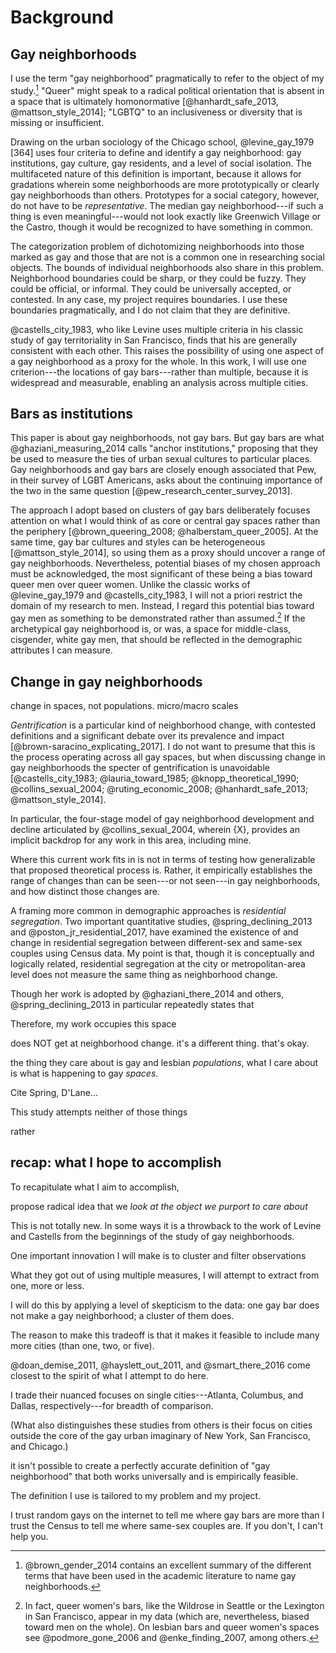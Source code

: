 ---
---

# Background

## Gay neighborhoods

I use the term "gay neighborhood" pragmatically to refer to the object of my study.[^gay_terminology] "Queer" might speak to a radical political orientation that is absent in a space that is ultimately homonormative [@hanhardt_safe_2013, @mattson_style_2014]; "LGBTQ" to an inclusiveness or diversity that is missing or insufficient.

[^gay_terminology]: @brown_gender_2014 contains an excellent summary of the different terms that have been used in the academic literature to name gay neighborhoods.

Drawing on the urban sociology of the Chicago school, @levine_gay_1979 [364] uses four criteria to define and identify a gay neighborhood: gay institutions, gay culture, gay residents, and a level of social isolation. The multifaceted nature of this definition is important, because it allows for gradations wherein some neighborhoods are more prototypically or clearly gay neighborhoods than others. Prototypes for a social category, however, do not have to be *representative*. The median gay neighborhood---if such a thing is even meaningful---would not look exactly like Greenwich Village or the Castro, though it would be recognized to have something in common.

The categorization problem of dichotomizing neighborhoods into those marked as gay and those that are not is a common one in researching social objects. The bounds of individual neighborhoods also share in this problem. Neighborhood boundaries could be sharp, or they could be fuzzy. They could be official, or informal. They could be universally accepted, or contested. In any case, my project requires boundaries. I use these boundaries pragmatically, and I do not claim that they are definitive.

@castells_city_1983, who like Levine uses multiple criteria in his classic study of gay territoriality in San Francisco, finds that his are generally consistent with each other. This raises the possibility of using one aspect of a gay neighborhood as a proxy for the whole. In this work, I will use one criterion---the locations of gay bars---rather than multiple, because it is widespread and measurable, enabling an analysis across multiple cities.

## Bars as institutions

This paper is about gay neighborhoods, not gay bars. But gay bars are what @ghaziani_measuring_2014 calls "anchor institutions," proposing that they be used to measure the ties of urban sexual cultures to particular places. Gay neighborhoods and gay bars are closely enough associated that Pew, in their survey of LGBT Americans, asks about the continuing importance of the two in the same question [@pew_research_center_survey_2013].

The approach I adopt based on clusters of gay bars deliberately focuses attention on what I would think of as core or central gay spaces rather than the periphery [@brown_queering_2008; @halberstam_queer_2005]. At the same time, gay bar cultures and styles can be heterogeneous [@mattson_style_2014], so using them as a proxy should uncover a range of gay neighborhoods. Nevertheless, potential biases of my chosen approach must be acknowledged, the most significant of these being a bias toward queer men over queer women. Unlike the classic works of @levine_gay_1979 and @castells_city_1983, I will not a priori restrict the domain of my research to men. Instead, I regard this potential bias toward gay men as something to be demonstrated rather than assumed.[^lesbian_bars] If the archetypical gay neighborhood is, or was, a space for middle-class, cisgender, white gay men, that should be reflected in the demographic attributes I can measure.

[^lesbian_bars]: In fact, queer women's bars, like the Wildrose in Seattle or the Lexington in San Francisco, appear in my data (which are, nevertheless, biased toward men on the whole). On lesbian bars and queer women's spaces see @podmore_gone_2006 and @enke_finding_2007, among others.

## Change in gay neighborhoods

change in spaces, not populations. micro/macro scales

*Gentrification* is a particular kind of neighborhood change, with contested definitions and a significant debate over its prevalence and impact [@brown-saracino_explicating_2017]. I do not want to presume that this is the process operating across all gay spaces, but when discussing change in gay neighborhoods the specter of gentrification is unavoidable [@castells_city_1983; @lauria_toward_1985; @knopp_theoretical_1990; @collins_sexual_2004; @ruting_economic_2008; @hanhardt_safe_2013; @mattson_style_2014].

In particular, the four-stage model of gay neighborhood development and decline articulated by @collins_sexual_2004, wherein {X}, provides an implicit backdrop for any work in this area, including mine.

Where this current work fits in is not in terms of testing how generalizable that proposed theoretical process is. Rather, it empirically establishes the range of changes than can be seen---or not seen---in gay neighborhoods, and how distinct those changes are.

A framing more common in demographic approaches is *residential segregation*. Two important quantitative studies, @spring_declining_2013 and @poston_jr_residential_2017, have examined the existence of and change in residential segregation between different-sex and same-sex couples using Census data. My point is that, though it is conceptually and logically related, residential segregation at the city or metropolitan-area level does not measure the same thing as neighborhood change.

Though her work is adopted by @ghaziani_there_2014 and others, @spring_declining_2013 in particular repeatedly states that

Therefore, my work occupies this space 

does NOT get at neighborhood change. it's a different thing. that's okay.

the thing they care about is gay and lesbian *populations*, what I care about is what is happening to gay *spaces*.

Cite Spring, D'Lane...

This study attempts neither of those things

rather

## recap: what I hope to accomplish

To recapitulate what I aim to accomplish,

propose radical idea that we *look at the object we purport to care about*

This is not totally new. In some ways it is a throwback to the work of Levine and Castells from the beginnings of the study of gay neighborhoods.

One important innovation I will make is to cluster and filter observations

What they got out of using multiple measures, I will attempt to extract from one, more or less.

I will do this by applying a level of skepticism to the data: one gay bar does not make a gay neighborhood; a cluster of them does.

The reason to make this tradeoff is that it makes it feasible to include many more cities (than one, two, or five).

@doan_demise_2011, @hayslett_out_2011, and @smart_there_2016 come closest to the spirit of what I attempt to do here.

I trade their nuanced focuses on single cities---Atlanta, Columbus, and Dallas, respectively---for breadth of comparison.

(What also distinguishes these studies from others is their focus on cities outside the core of the gay urban imaginary of New York, San Francisco, and Chicago.)


it isn't possible to create a perfectly accurate definition of "gay neighborhood" that both works universally and is empirically feasible.

The definition I use is tailored to my problem and my project.


I trust random gays on the internet to tell me where gay bars are more than I trust the Census to tell me where same-sex couples are. If you don't, I can't help you.
